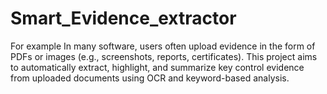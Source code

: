 # Smart_Evidence_extractor
For example In many software, users often upload evidence in the form of PDFs or images (e.g., screenshots, reports, certificates). This project aims to automatically extract, highlight, and summarize key control evidence from uploaded documents using OCR and keyword-based analysis.


